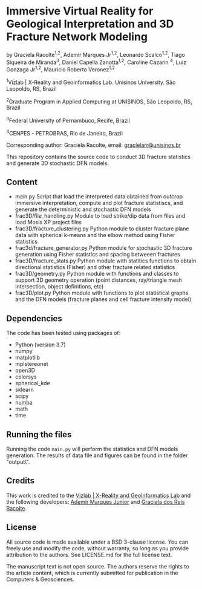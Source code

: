 # Immersive Virtual Reality for Geological Interpretation and 3D Fracture Network Modeling

by Graciela Racolte<sup>1,2</sup>, Ademir Marques Jr<sup>1,2</sup>, Leonardo Scalco<sup>1,2</sup>, Tiago Siqueira de Miranda<sup>3</sup>, Daniel Capella Zanotta<sup>1,2</sup>, Caroline Cazarin <sup>4</sup>, Luiz Gonzaga Jr<sup>1,2</sup>, Mauricio Roberto Veronez<sup>1,2</sup>

<sup>1</sup>Vizlab | X-Reality and Geoinformatics Lab. Unisinos University. São Leopoldo, RS, Brazil
  
<sup>2</sup>Graduate Program in Applied Computing at UNISINOS, São Leopoldo, RS, Brazil

<sup>3</sup>Federal University of Pernambuco, Recife, Brazil
  
<sup>4</sup>CENPES - PETROBRAS, Rio de Janeiro, Brazil
  


Corresponding author: Graciela Racolte, email: gracielarr@unisinos.br


This repository contains the source code to conduct 3D fracture statistics and generate 3D stochastic DFN models. 

## Content
- main.py
Script that load the interpreted data obtained from outcrop immersive interpretation, compute and plot fracture statistiscs, and generate the deterministic and stochastic DFN models
- frac3D/file_handling.py
Module to load strike/dip data from files and load Mosis XP project files
- frac3D/fracture_clustering.py
Python module to cluster fracture plane data with spherical k-means and the elbow method using Fisher statistics
- frac3d/fracture_generator.py
Python module for stochastic 3D fracture generation using Fisher statistics and spacing betweeen fractures
- frac3D/fracture_stats.py
Python module with statitics functions to obtain directional statistics (Fisher) and other fracture related statistics
- frac3D/geometry.py
Python module with functions and classes to support 3D geometry operation (point distances, ray/triangle mesh intersection, object definitions, etc)
- frac3D/plot.py
Python module with functions to plot statistical graphs and the DFN models (fracture planes and cell fracture intensity model)

## Dependencies
The code has been tested using packages of:  
- Python (version 3.7)
- numpy
- matplotlib
- mplstereonet
- open3D
- colorsys
- spherical_kde
- sklearn
- scipy
- numba
- math
- time

## Running the files
Running the code `main.py` will perform the statistics and DFN models generation. The results of data file and figures can be found in the folder "output\\". 


## Credits	
This work is credited to the [Vizlab | X-Reality and GeoInformatics Lab](http://vizlab.unisinos.br/) and the following developers:	[Ademir Marques Junior](https://www.researchgate.net/profile/Ademir_Junior) and [Graciela dos Reis Racolte](https://www.researchgate.net/profile/Graciela-Racolte).


## License


All source code is made available under a BSD 3-clause license. You can freely use and modify the code, without warranty, so long as you provide attribution to the authors. See LICENSE.md for the full license text.

The manuscript text is not open source. The authors reserve the rights to the article content, which is currently submitted for publication in the Computers & Geosciences.

